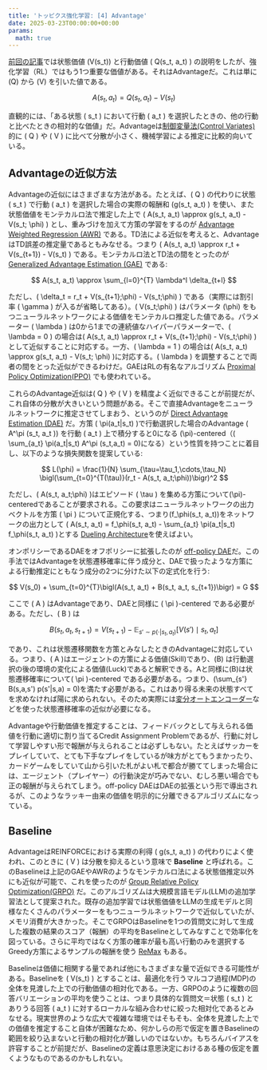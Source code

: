```yaml
---
title: 'トッピクス強化学習: [4] Advantage'  
date: 2025-03-23T00:00:00+00:00  
params:  
  math: true  
---
```


[前回の記事](/posts/rl/value-and-policy/)では状態価値 \(V(s_t)\) と行動価値 \( Q(s_t, a_t) \) の説明をしたが、強化学習（RL）ではもう1つ重要な価値がある。それはAdvantageだ。これは単に \(Q\) から \(V\) を引いた値である。

$$
A(s_t, a_t) = Q(s_t, a_t) - V(s_t)
$$

直観的には、「ある状態 \( s_t \) において行動 \( a_t \) を選択したときの、他の行動と比べたときの相対的な価値」だ。Advantageは[制御変量法(Control Variates)](https://en.wikipedia.org/wiki/Control_variates)的に \( Q \) や \( V \) に比べて分散が小さく、機械学習による推定に比較的向いている。

## Advantageの近似方法

Advantageの近似にはさまざまな方法がある。たとえば、\( Q \) の代わりに状態 \( s_t \) で行動 \( a_t \) を選択した場合の実際の報酬和 \(g(s_t, a_t) \) を使い、また状態価値をモンテカルロ法で推定した上で \( A(s_t, a_t) \approx g(s_t, a_t) - V(s_t; \phi) \) とし、重みづけを加えて方策の学習をするのが [Advantage Weighted Regression (AWR)](https://arxiv.org/abs/1910.00177) である。TD法による近似を考えると、AdvantageはTD誤差の推定量であるともみなせる。つまり \( A(s_t, a_t) \approx r_t + V(s_{t+1}) - V(s_t) \) である。モンテカルロ法とTD法の間をとったのが [Generalized Advantage Estimation (GAE)](https://arxiv.org/abs/1506.02438) である:

$$
A(s_t, a_t) \approx \sum_{l=0}^{T} \lambda^l \delta_{t+l}
$$

ただし、\( \delta_t = r_t + V(s_{t+1};\phi) - V(s_t;\phi) \) である（実際には割引率 \( \gamma \) が入るが省略してある）。\( V(s_t;\phi) \) はパラメータ \(\phi\) をもつニューラルネットワークによる価値をモンテカルロ推定した値である。パラメーター \( \lambda \) は0から1までの連続値なハイパーパラメーターで、\( \lambda = 0 \) の場合は\( A(s_t, a_t) \approx r_t + V(s_{t+1};\phi) - V(s_t;\phi) \)として近似することに対応する。一方、\( \lambda = 1 \) の場合は\( A(s_t, a_t) \approx g(s_t, a_t) - V(s_t; \phi) \)に対応する。\( \lambda \) を調整することで両者の間をとった近似ができるわけだ。GAEはRLの有名なアルゴリズム [Proximal Policy Optimization(PPO)](https://arxiv.org/abs/1707.06347) でも使われている。

これらのAdvantage近似は\( Q \) や \( V \) を精度よく近似できることが前提だが、これ自体の分散が大きいという問題がある。そこで直接Advantageをニューラルネットワークに推定させてしまおう、というのが [Direct Advantage Estimation (DAE)](https://arxiv.org/abs/2109.06093) だ。方策 \( \pi(a_t|s_t) \)で行動選択した場合のAdvantage \( A^\pi (s_t, a_t )\) を行動 \( a_t \) 上で積分すると0になる \(\pi\)-centered（\( \sum_{a_t} \pi(a_t|s_t) A^\pi (s_t,a_t) = 0\)になる）という性質を持つことに着目し、以下のような損失関数を提案している:

$$
L(\phi) = \frac{1}{N} \sum_{\tau=\tau_1,\cdots,\tau_N} \bigl(\sum_{t=0}^{T(\tau)}(r_t - A(s_t, a_t;\phi))\bigr)^2
$$

ただし、\( A(s_t, a_t;\phi) \)はエピソード \( \tau \) を集める方策について\(\pi\)-centeredであることが要求される。この要求はニューラルネットワークの出力ベクトルを方策 \( \pi \) について正規化する、つまり\(f_\phi(s_t, a_t)\)をネットワークの出力として \( A(s_t, a_t) = f_\phi(s_t, a_t) - \sum_{a_t} \pi(a_t|s_t) f_\phi(s_t, a_t) \)とする [Dueling Architecture](https://arxiv.org/abs/1511.06581)を使えばよい。

オンポリシーであるDAEをオフポリシーに拡張したのが [off-policy DAE](https://arxiv.org/abs/2402.12874)だ。この手法ではAdvantageを状態遷移確率に伴う成分と、DAEで扱ったような方策による行動推定にともなう成分の2つに分けた以下の定式化を行う:

$$
V(s_0) + \sum_{t=0}^{T}\bigl(A(s_t, a_t) + B(s_t, a_t, s_{t+1})\bigr) = G
$$

ここで \( A \) はAdvantageであり、DAEと同様に \( \pi \)-centered である必要がある。ただし、\( B \) は

$$
B(s_t, a_t, s_{t+1}) = V(s_{t+1}) - \mathbb{E}_{s' \sim p(\cdot|s_t, a_t)} \bigl[V(s')\mid s_t,a_t\bigr]
$$

であり、これは状態遷移関数を方策とみなしたときのAdvantageに対応している。つまり、\( A \)はエージェントの方策による価値(Skill)であり、\(B\) は行動選択の後の環境の変化による価値(Luck)であると解釈できる。Aと同様に\(B\)は状態遷移確率について\( \pi \)-centered である必要がある。つまり、\(\sum_{s'} B(s,a,s') p(s'|s,a) = 0\)を満たす必要がある。これはあり得る未来の状態すべてを求めなければ陽に求められない。そのため実際には[変分オートエンコーダー](https://arxiv.org/abs/1312.6114)などを使った状態遷移確率の近似が必要になる。

Advantageや行動価値を推定することは、フィードバックとして与えられる価値を行動に適切に割り当てるCredit Assignment Problemであるが、行動に対して学習しやすい形で報酬が与えられることは必ずしもない。たとえばサッカーをプレイしていて、とても下手なプレイをしているが味方がとてもうまかったり、カードゲームをしていて山から引いた札がよい札で都合が勝ててしまった場合には、エージェント（プレイヤー）の行動決定が巧みでない、むしろ悪い場合でも正の報酬が与えられてしまう。off-policy DAEはDAEの拡張という形で導出されるが、このようなラッキー由来の価値を明示的に分離できるアルゴリズムになっている。

## Baseline

AdvantageはREINFORCEにおける実際の利得 \( g(s_t, a_t) \) の代わりによく使われ、このときに \( V \) は分散を抑えるという意味で **Baseline** と呼ばれる。このBaselineは上記のGAEやAWRのようなモンテカルロ法による状態価推定以外にも近似が可能で、これを使ったのが [Group Relative Policy Optimization(GRPO)](https://arxiv.org/abs/2402.03300) だ。このアルゴリズムは大規模言語モデル(LLM)の追加学習法として提案された。既存の追加学習では状態価値をLLMの生成モデルと同様なたくさんのパラメーターをもつニューラルネットワークで近似していたが、メモリ消費が大きかった。そこでGRPOはBaselineを1つの質問文に対して生成した複数の結果のスコア（報酬）の平均をBaselineとしてみなすことで効率化を図っている。さらに平均ではなく方策の確率が最も高い行動のみを選択するGreedy方策によるサンプルの報酬を使う [ReMax](https://arxiv.org/abs/2310.10505) もある。

Baselineは価値に相関する量であれば他にもさまざまな量で近似できる可能性がある。Baselineを \( V(s_t) \) とすることは、最適化を行うマルコフ過程(MDP)の全体を見渡した上での行動価値の相対化である。一方、GRPOのように複数の回答バリエーションの平均を使うことは、つまり具体的な質問文＝状態 \( s_t \) とありうる回答 \( a_t \) に対するローカルな組み合わせに絞った相対化であるとみなせる。現実世界のような広大で複雑な環境ではそもそも、全体を見渡した上での価値を推定すること自体が困難なため、何かしらの形で仮定を置きBaselineの範囲を絞り込まないと行動の相対化が難しいのではないか。もちろんバイアスを許容することが前提だが、Baselineの定義は意思決定におけるある種の仮定を置くようなものであるのかもしれない。